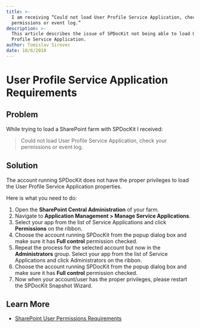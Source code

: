 ```yaml
---
title: >-
  I am receiving “Could not load User Profile Service Application, check your
  permissions or event log.”
description: >-
  This article describes the issue of SPDocKit not being able to load User
  Profile Service Application.
author: Tomislav Sirovec
date: 18/6/2018
---
```


# User Profile Service Application Requirements

## Problem

While trying to load a SharePoint farm with SPDocKit I received:

> Could not load User Profile Service Application, check your permissions or event log.

## Solution

The account running SPDocKit does not have the proper privileges to load the User Profile Service Application properties.

Here is what you need to do:

1. Open the **SharePoint Central Administration** of your farm. 
2. Navigate to **Application Management &gt; Manage Service Applications**. 
3. Select your app from the list of Service Applications and click **Permissions** on the ribbon. 
4. Choose the account running SPDocKit from the popup dialog box and make sure it has **Full control** permission checked. 
5. Repeat the process for the selected account but now in the **Administrators** group. Select your app from the list of Service Applications and click Administrators on the ribbon. 
6. Choose the account running SPDocKit from the popup dialog box and make sure it has **Full control** permission checked. 
7. Now when your account/user has the proper privileges, please restart the SPDocKit Snapshot Wizard.

## Learn More

* [SharePoint User Permissions Requirements](user-permission-requirements.md)

